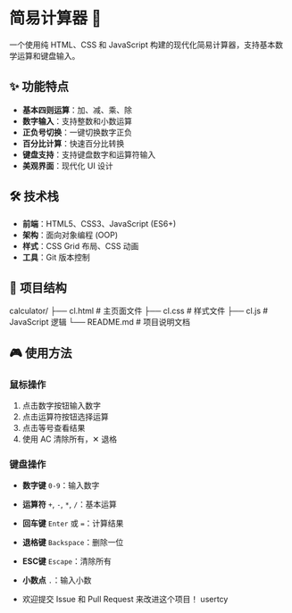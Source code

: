 # 简易计算器 🧮

一个使用纯 HTML、CSS 和 JavaScript 构建的现代化简易计算器，支持基本数学运算和键盘输入。


## ✨ 功能特点

-  **基本四则运算**：加、减、乘、除
-  **数字输入**：支持整数和小数运算
-  **正负号切换**：一键切换数字正负
-  **百分比计算**：快速百分比转换
-  **键盘支持**：支持键盘数字和运算符输入
- **美观界面**：现代化 UI 设计


## 🛠 技术栈

- **前端**：HTML5、CSS3、JavaScript (ES6+)
- **架构**：面向对象编程 (OOP)
- **样式**：CSS Grid 布局、CSS 动画
- **工具**：Git 版本控制

## 📁 项目结构
calculator/
├── cl.html # 主页面文件
├── cl.css # 样式文件
├── cl.js # JavaScript 逻辑
└── README.md # 项目说明文档

## 🎮 使用方法

### 鼠标操作
1. 点击数字按钮输入数字
2. 点击运算符按钮选择运算
3. 点击等号查看结果
4. 使用 AC 清除所有，✕ 退格

### 键盘操作
- **数字键** `0-9`：输入数字
- **运算符** `+`, `-`, `*`, `/`：基本运算
- **回车键** `Enter` 或 `=`：计算结果
- **退格键** `Backspace`：删除一位
- **ESC键** `Escape`：清除所有
- **小数点** `.`：输入小数

- 欢迎提交 Issue 和 Pull Request 来改进这个项目！ usertcy
